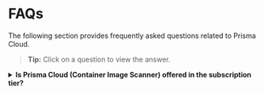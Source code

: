 # FAQs


The following section provides frequently asked questions related to Prisma Cloud. 

>**Tip:** Click on a question to view the answer.

<details>
  <summary><b>Is Prisma Cloud (Container Image Scanner) offered in the subscription tier?</b></summary><br>

Container Scanner is available with all tiers and at no cost.
</details>


 
